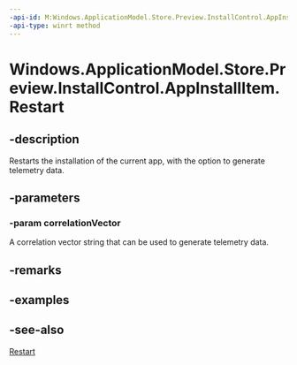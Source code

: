 ```yaml
---
-api-id: M:Windows.ApplicationModel.Store.Preview.InstallControl.AppInstallItem.Restart(System.String)
-api-type: winrt method
---
```


<!-- Method syntax
public void Restart(System.String correlationVector)
-->

# Windows.ApplicationModel.Store.Preview.InstallControl.AppInstallItem.Restart

## -description
Restarts the installation of the current app, with the option to generate telemetry data.

## -parameters
### -param correlationVector
A correlation vector string that can be used to generate telemetry data.

## -remarks

## -examples

## -see-also
[Restart](appinstallitem_restart_1108043616.md)